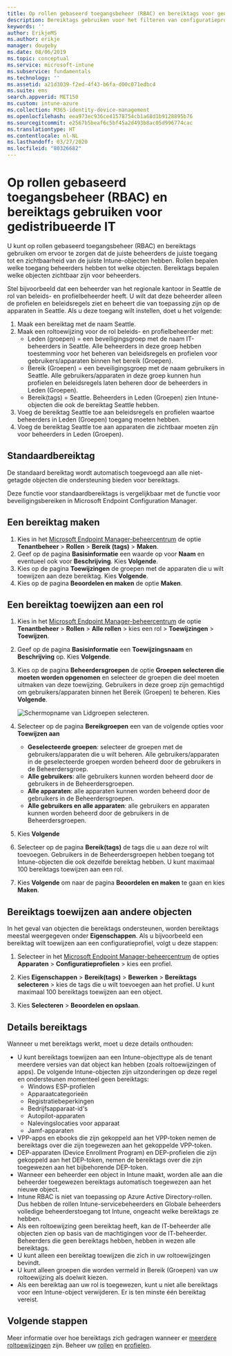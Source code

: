 ```yaml
---
title: Op rollen gebaseerd toegangsbeheer (RBAC) en bereiktags voor gedistribueerde IT in Intune | Microsoft Docs
description: Bereiktags gebruiken voor het filteren van configuratieprofielen op specifieke rollen.
keywords: ''
author: ErikjeMS
ms.author: erikje
manager: dougeby
ms.date: 08/06/2019
ms.topic: conceptual
ms.service: microsoft-intune
ms.subservice: fundamentals
ms.technology: ''
ms.assetid: a21d3039-f2ed-4f43-b6fa-d00c071edbc4
ms.suite: ems
search.appverid: MET150
ms.custom: intune-azure
ms.collection: M365-identity-device-management
ms.openlocfilehash: eea973ec936ce41578754cb1a68d1b9128895b76
ms.sourcegitcommit: e2567b5beaf6c5bf45a2d493b8ac05d996774cac
ms.translationtype: HT
ms.contentlocale: nl-NL
ms.lasthandoff: 03/27/2020
ms.locfileid: "80326682"
---
```

# <a name="use-role-based-access-control-rbac-and-scope-tags-for-distributed-it"></a>Op rollen gebaseerd toegangsbeheer (RBAC) en bereiktags gebruiken voor gedistribueerde IT

U kunt op rollen gebaseerd toegangsbeheer (RBAC) en bereiktags gebruiken om ervoor te zorgen dat de juiste beheerders de juiste toegang tot en zichtbaarheid van de juiste Intune-objecten hebben. Rollen bepalen welke toegang beheerders hebben tot welke objecten. Bereiktags bepalen welke objecten zichtbaar zijn voor beheerders.

Stel bijvoorbeeld dat een beheerder van het regionale kantoor in Seattle de rol van beleids- en profielbeheerder heeft. U wilt dat deze beheerder alleen de profielen en beleidsregels ziet en beheert die van toepassing zijn op de apparaten in Seattle. Als u deze toegang wilt instellen, doet u het volgende:

1. Maak een bereiktag met de naam Seattle.
2. Maak een roltoewijzing voor de rol beleids- en profielbeheerder met: 
    - Leden (groepen) = een beveiligingsgroep met de naam IT-beheerders in Seattle. Alle beheerders in deze groep hebben toestemming voor het beheren van beleidsregels en profielen voor gebruikers/apparaten binnen het bereik (Groepen).
    - Bereik (Groepen) = een beveiligingsgroep met de naam gebruikers in Seattle. Alle gebruikers/apparaten in deze groep kunnen hun profielen en beleidsregels laten beheren door de beheerders in Leden (Groepen). 
    - Bereik(tags) = Seattle. Beheerders in Leden (Groepen) zien Intune-objecten die ook de bereiktag Seattle hebben.
3. Voeg de bereiktag Seattle toe aan beleidsregels en profielen waartoe beheerders in Leden (Groepen) toegang moeten hebben.
4. Voeg de bereiktag Seattle toe aan apparaten die zichtbaar moeten zijn voor beheerders in Leden (Groepen). 

## <a name="default-scope-tag"></a>Standaardbereiktag
De standaard bereiktag wordt automatisch toegevoegd aan alle niet-getagde objecten die ondersteuning bieden voor bereiktags.

Deze functie voor standaardbereiktags is vergelijkbaar met de functie voor beveiligingsbereiken in Microsoft Endpoint Configuration Manager. 

## <a name="to-create-a-scope-tag"></a>Een bereiktag maken

1. Kies in het [Microsoft Endpoint Manager-beheercentrum](https://go.microsoft.com/fwlink/?linkid=2109431) de optie **Tenantbeheer** > **Rollen** > **Bereik (tags)**  > **Maken**.
2. Geef op de pagina **Basisinformatie** een waarde op voor **Naam** en eventueel ook voor **Beschrijving**. Kies **Volgende**.
3. Kies op de pagina **Toewijzingen** de groepen met de apparaten die u wilt toewijzen aan deze bereiktag. Kies **Volgende**.
4. Kies op de pagina **Beoordelen en maken** de optie **Maken**.

## <a name="to-assign-a-scope-tag-to-a-role"></a>Een bereiktag toewijzen aan een rol

1. Kies in het [Microsoft Endpoint Manager-beheercentrum](https://go.microsoft.com/fwlink/?linkid=2109431) de optie **Tenantbeheer** > **Rollen** > **Alle rollen** > kies een rol > **Toewijzingen** > **Toewijzen**.
2. Geef op de pagina **Basisinformatie** een **Toewijzingsnaam** en **Beschrijving** op. Kies **Volgende**.
3. Kies op de pagina **Beheerdersgroepen** de optie **Groepen selecteren die moeten worden opgenomen** en selecteer de groepen die deel moeten uitmaken van deze toewijzing. Gebruikers in deze groep zijn gemachtigd om gebruikers/apparaten binnen het Bereik (Groepen) te beheren. Kies **Volgende**.

    ![Schermopname van Lidgroepen selecteren.](./media/scope-tags/select-member-groups.png)

4. Selecteer op de pagina **Bereikgroepen** een van de volgende opties voor **Toewijzen aan**
    - **Geselecteerde groepen**: selecteer de groepen met de gebruikers/apparaten die u wilt beheren. Alle gebruikers/apparaten in de geselecteerde groepen worden beheerd door de gebruikers in de Beheerdersgroep.
    - **Alle gebruikers**: alle gebruikers kunnen worden beheerd door de gebruikers in de Beheerdersgroepen.
    - **Alle apparaten**: alle apparaten kunnen worden beheerd door de gebruikers in de Beheerdersgroepen.
    - **Alle gebruikers en alle apparaten**: alle gebruikers en apparaten kunnen worden beheerd door de gebruikers in de Beheerdersgroepen.

5. Kies **Volgende**
6. Selecteer op de pagina **Bereik(tags)** de tags die u aan deze rol wilt toevoegen. Gebruikers in de Beheerdersgroepen hebben toegang tot Intune-objecten die ook dezelfde bereiktag hebben. U kunt maximaal 100 bereiktags toewijzen aan een rol.
7. Kies **Volgende** om naar de pagina **Beoordelen en maken** te gaan en kies **Maken**.

## <a name="assign-scope-tags-to-other-objects"></a>Bereiktags toewijzen aan andere objecten

In het geval van objecten die bereiktags ondersteunen, worden bereiktags meestal weergegeven onder **Eigenschappen**. Als u bijvoorbeeld een bereiktag wilt toewijzen aan een configuratieprofiel, volgt u deze stappen:

1. Selecteer in het [Microsoft Endpoint Manager-beheercentrum](https://go.microsoft.com/fwlink/?linkid=2109431) de opties **Apparaten** > **Configuratieprofielen** > kies een profiel.

2. Kies **Eigenschappen** > **Bereik(tags)**  > **Bewerken** > **Bereiktags selecteren** > kies de tags die u wilt toevoegen aan het profiel. U kunt maximaal 100 bereiktags toewijzen aan een object.
4. Kies **Selecteren** > **Beoordelen en opslaan**.

## <a name="scope-tag-details"></a>Details bereiktags
Wanneer u met bereiktags werkt, moet u deze details onthouden: 

- U kunt bereiktags toewijzen aan een Intune-objecttype als de tenant meerdere versies van dat object kan hebben (zoals roltoewijzingen of apps).
  De volgende Intune-objecten zijn uitzonderingen op deze regel en ondersteunen momenteel geen bereiktags:
    - Windows ESP-profielen
    - Apparaatcategorieën
    - Registratiebeperkingen
    - Bedrijfsapparaat-id's
    - Autopilot-apparaten
    - Nalevingslocaties voor apparaat
    - Jamf-apparaten
- VPP-apps en ebooks die zijn gekoppeld aan het VPP-token nemen de bereiktags over die zijn toegewezen aan het gekoppelde VPP-token.
- DEP-apparaten (Device Enrollment Program) en DEP-profielen die zijn gekoppeld aan het DEP-token, nemen de bereiktags over die zijn toegewezen aan het bijbehorende DEP-token.
- Wanneer een beheerder een object in Intune maakt, worden alle aan die beheerder toegewezen bereiktags automatisch toegewezen aan het nieuwe object.
- Intune RBAC is niet van toepassing op Azure Active Directory-rollen. Dus hebben de rollen Intune-servicebeheerders en Globale beheerders volledige beheerderstoegang tot Intune, ongeacht welke bereiktags ze hebben.
- Als een roltoewijzing geen bereiktag heeft, kan de IT-beheerder alle objecten zien op basis van de machtigingen voor de IT-beheerder. Beheerders die geen bereiktags hebben, hebben in wezen alle bereiktags.
- U kunt alleen een bereiktag toewijzen die zich in uw roltoewijzingen bevindt.
- U kunt alleen groepen die worden vermeld in Bereik (Groepen) van uw roltoewijzing als doelwit kiezen.
- Als een bereiktag aan uw rol is toegewezen, kunt u niet alle bereiktags voor een Intune-object verwijderen. Er is ten minste één bereiktag vereist.

## <a name="next-steps"></a>Volgende stappen

Meer informatie over hoe bereiktags zich gedragen wanneer er [meerdere roltoewijzingen](role-based-access-control.md#multiple-role-assignments) zijn.
Beheer uw [rollen](role-based-access-control.md) en [profielen](../configuration/device-profile-assign.md).


